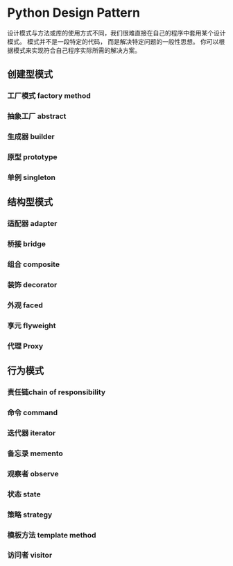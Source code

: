 # Python Design Pattern
设计模式与方法或库的使用方式不同，我们很难直接在自己的程序中套用某个设计模式。 模式并不是一段特定的代码， 而是解决特定问题的一般性思想。 你可以根据模式来实现符合自己程序实际所需的解决方案。


## 创建型模式
### 工厂模式 factory method

### 抽象工厂 abstract

### 生成器 builder

### 原型 prototype

### 单例  singleton


## 结构型模式
### 适配器 adapter

### 桥接 bridge

### 组合 composite

### 装饰 decorator

### 外观 faced

### 享元 flyweight

### 代理 Proxy

## 行为模式
### 责任链chain of responsibility

### 命令 command

### 迭代器 iterator

### 备忘录 memento

### 观察者 observe

### 状态 state

### 策略 strategy

### 模板方法 template method

### 访问者 visitor
